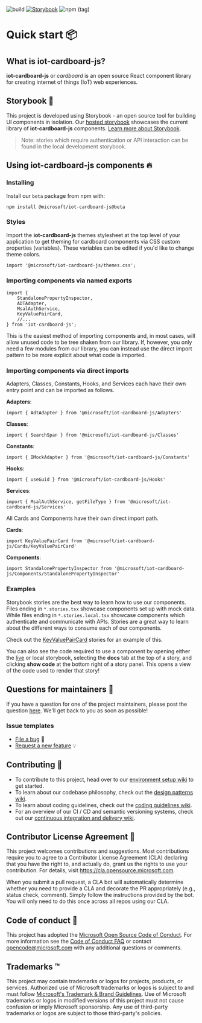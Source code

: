 ![build](https://github.com/microsoft/iot-cardboard-js/workflows/build/badge.svg?branch=main) [![Storybook](https://cdn.jsdelivr.net/gh/storybookjs/brand@master/badge/badge-storybook.svg)](https://main--601c6b2fcd385c002100f14c.chromatic.com) ![npm (tag)](https://img.shields.io/npm/v/@microsoft/iot-cardboard-js/beta)
# Quick start 📦
## What is **iot-cardboard-js**?
**iot-cardboard-js** or *cardboard* is an open source React component library for creating internet of things (IoT) web experiences.


## Storybook 📖
This project is developed using Storybook - an open source tool for building UI components in isolation.  Our [hosted storybook](https://main--601c6b2fcd385c002100f14c.chromatic.com) showcases the current library of **iot-cardboard-js** components.  [Learn more about Storybook](https://storybook.js.org/).
> Note: stories which require authentication or API interaction can be found in the local development storybook. 

## Using **iot-cardboard-js** components 🔥
### Installing
Install our `beta` package from npm with:

`npm install @microsoft/iot-cardboard-js@beta`

### Styles
Import the **iot-cardboard-js** themes stylesheet at the top level of your application to get theming for cardboard components via CSS custom properties (variables).
These variables can be edited if you'd like to change theme colors.

```tsx
import '@microsoft/iot-cardboard-js/themes.css';
```

### Importing components via named exports

``` tsx
import {
    StandalonePropertyInspector,
    ADTAdapter,
    MsalAuthService,
    KeyValuePairCard,
    //...
} from 'iot-cardboard-js';
```

This is the easiest method of importing components and, in most cases, will allow unused code to be tree shaken from our library.
If, however, you only need a few modules from our library, you can instead use the direct import pattern to be more explicit about what code is imported.

### Importing components via direct imports

Adapters, Classes, Constants, Hooks, and Services each have their own entry point and can be imported as follows.

**Adapters**: 
```tsx
import { AdtAdapter } from '@microsoft/iot-cardboard-js/Adapters'
```

**Classes**: 
```tsx
import { SearchSpan } from '@microsoft/iot-cardboard-js/Classes'
```

**Constants**: 
```tsx
import { IMockAdapter } from '@microsoft/iot-cardboard-js/Constants'
```

**Hooks**: 
```tsx
import { useGuid } from '@microsoft/iot-cardboard-js/Hooks'
```

**Services**: 
```tsx
import { MsalAuthService, getFileType } from '@microsoft/iot-cardboard-js/Services'
```

All Cards and Components have their own direct import path.

**Cards**:
```tsx
import KeyValuePairCard from '@microsoft/iot-cardboard-js/Cards/KeyValuePairCard'
```

**Components**:
```tsx
import StandalonePropertyInspector from '@microsoft/iot-cardboard-js/Components/StandalonePropertyInspector'
```


### Examples

Storybook stories are the best way to learn how to use our components.  Files ending in `*.stories.tsx` showcase components set up with mock data.  While files ending in `*.stories.local.tsx` showcase components which authenticate and communicate with APIs. Stories are a great way to learn about the different ways to consume each of our components.

Check out the [KeyValuePairCard](src/Cards/KeyValuePairCard/Consume/KeyValuePairCard.stories.tsx) stories for an example of this.

You can also see the code required to use a component by opening either the [live](https://601c6b2fcd385c002100f14c-exzabxrkak.chromatic.com/?path=/docs/keyvaluepaircard-consume--mock) or local storybook, selecting the **docs** tab at the top of a story, and clicking **show code** at the bottom right of a story panel.  This opens a view of the code used to render that story!

## Questions for maintainers 🙏
If you have a question for one of the project maintainers, please post the question [here](https://github.com/microsoft/iot-cardboard-js/discussions/categories/q-a).  We'll get back to you as soon as possible!

### Issue templates
- [File a bug](https://github.com/microsoft/iot-cardboard-js/issues/new?assignees=&labels=bug+%3Abug%3A&template=bug-report.md&title=) 🐛
- [Request a new feature](https://github.com/microsoft/iot-cardboard-js/issues/new?assignees=&labels=enhancement+%3Abulb%3A&template=feature_request.md&title=) 💡

## Contributing 🚀
- To contribute to this project, head over to our [environment setup wiki](https://github.com/microsoft/iot-cardboard-js/wiki/Environment-setup) to get started.
- To learn about our codebase philosophy, check out the [design patterns wiki](https://github.com/microsoft/iot-cardboard-js/wiki/Design-patterns).
- To learn about coding guidelines, check out the [coding guidelines wiki](https://github.com/microsoft/iot-cardboard-js/wiki/Coding-guidelines).
- For an overview of our CI / CD and semantic versioning systems, check out our [continuous integration and delivery wiki](https://github.com/microsoft/iot-cardboard-js/wiki/Continuous-delivery).


## Contributor License Agreement 📃

This project welcomes contributions and suggestions.  Most contributions require you to agree to a
Contributor License Agreement (CLA) declaring that you have the right to, and actually do, grant us
the rights to use your contribution. For details, visit https://cla.opensource.microsoft.com.

When you submit a pull request, a CLA bot will automatically determine whether you need to provide
a CLA and decorate the PR appropriately (e.g., status check, comment). Simply follow the instructions
provided by the bot. You will only need to do this once across all repos using our CLA.


## Code of conduct 📏

This project has adopted the [Microsoft Open Source Code of Conduct](https://opensource.microsoft.com/codeofconduct/).
For more information see the [Code of Conduct FAQ](https://opensource.microsoft.com/codeofconduct/faq/) or
contact [opencode@microsoft.com](mailto:opencode@microsoft.com) with any additional questions or comments.

## Trademarks ™️

This project may contain trademarks or logos for projects, products, or services. Authorized use of Microsoft 
trademarks or logos is subject to and must follow 
[Microsoft's Trademark & Brand Guidelines](https://www.microsoft.com/en-us/legal/intellectualproperty/trademarks/usage/general).
Use of Microsoft trademarks or logos in modified versions of this project must not cause confusion or imply Microsoft sponsorship.
Any use of third-party trademarks or logos are subject to those third-party's policies.
